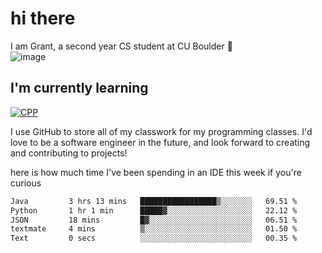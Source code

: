 
# hi there

I am Grant, a second year CS student at CU Boulder 👋  
![image](https://assets-sports.thescore.com/football/team/164/logo.png)

## I'm currently learning
[![CPP](https://skillicons.dev/icons?i=java,cpp,ts)](https://skillicons.dev)

I use GitHub to store all of my classwork for my programming classes.
I'd love to be a software engineer in the future, and look forward to creating and contributing to projects!

here is how much time I've been spending in an IDE this week if you're curious
<!--START_SECTION:waka-->

```txt
Java         3 hrs 13 mins   █████████████████▒░░░░░░░   69.51 %
Python       1 hr 1 min      █████▓░░░░░░░░░░░░░░░░░░░   22.12 %
JSON         18 mins         █▓░░░░░░░░░░░░░░░░░░░░░░░   06.51 %
textmate     4 mins          ▒░░░░░░░░░░░░░░░░░░░░░░░░   01.50 %
Text         0 secs          ░░░░░░░░░░░░░░░░░░░░░░░░░   00.35 %
```

<!--END_SECTION:waka-->

<!---
gnestr/gnestr is a ✨ special ✨ repository because its `README.md` (this file) appears on your GitHub profile.
You can click the Preview link to take a look at your changes.
--->
